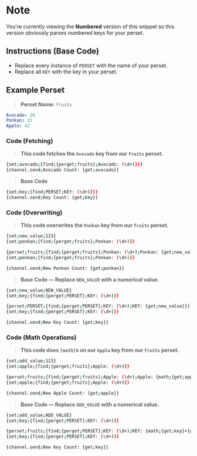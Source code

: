 # Note
You're currently viewing the **Numbered** version of this snippet so this version obviously parses numbered keys for your perset.

## Instructions (Base Code)
- Replace every instance of `PERSET` with the name of your perset.
- Replace all `KEY` with the key in your perset.

## Example Perset
> **Perset Name:** `fruits`
```yaml
Avocado: 26
Ponkan: 15
Apple: 42
```

### Code (Fetching)
> **This code fetches the `Avocado` key from our `fruits` perset.**
```sh
{set;avocado;{find;{perget;fruits};Avocado: (\d+)}}}
{channel.send;Avocado Count: {get;avocado}}
```
> **Base Code**
```sh
{set;key;{find;PERSET;KEY: (\d+)}}}
{channel.send;Key Count: {get;key}}
```



### Code (Overwriting)
> **This code overwrites the `Ponkan` key from our `fruits` perset.**
```sh
{set;new_value;123}
{set;ponkan;{find;{perget;fruits};Ponkan: (\d+)}}

{perset;fruits;{find;{perget;fruits};Ponkan: (\d+);Ponkan: {get;new_value}}}
{set;ponkan;{find;{perget;fruits};Ponkan: (\d+)}}

{channel.send;New Ponkan Count: {get;ponkan}}
```
> **Base Code — Replace `NEW_VALUE` with a numerical value.**
```sh
{set;new_value;NEW_VALUE}
{set;key;{find;{perget;PERSET};KEY: (\d+)}}

{perset;PERSET;{find;{perget;PERSET};KEY: (\d+);KEY: {get;new_value}}}
{set;key;{find;{perget;PERSET};KEY: (\d+)}}

{channel.send;New Key Count: {get;key}}
```



### Code (Math Operations)
> **This code does `{math}`s on our `Apple` key from our `fruits` perset.**
```sh
{set;add_value;123}
{set;apple;{find;{perget;fruits};Apple: (\d+)}}

{perset;fruits;{find;{perget;fruits};Apple: (\d+);Apple: {math;{get;apple}+{get;add_value}}}}
{set;apple;{find;{perget;fruits};Apple: (\d+)}}

{channel.send;New Apple Count: {get;apple}}
```
> **Base Code — Replace `ADD_VALUE` with a numerical value.**
```sh
{set;add_value;ADD_VALUE}
{set;key;{find;{perget;PERSET};KEY: (\d+)}}

{perset;fruits;{find;{perget;PERSET};KEY: (\d+);KEY: {math;{get;key}+{get;add_value}}}}
{set;key;{find;{perget;PERSET};KEY: (\d+)}}

{channel.send;New Key Count: {get;key}}
```
